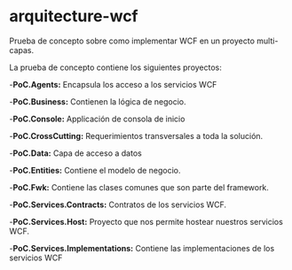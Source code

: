 # arquitecture-wcf

Prueba de concepto sobre como implementar WCF en un proyecto multi-capas.

La prueba de concepto contiene los siguientes proyectos:

-**PoC.Agents:** Encapsula los acceso a los servicios WCF

-**PoC.Business:** Contienen la lógica de negocio.

-**PoC.Console:** Applicación de consola de inicio

-**PoC.CrossCutting:** Requerimientos transversales a toda la solución.

-**PoC.Data:** Capa de acceso a datos

-**PoC.Entities:** Contiene el modelo de negocio.

-**PoC.Fwk:** Contiene las clases comunes que son parte del framework.

-**PoC.Services.Contracts:** Contratos de los servicios WCF.

-**PoC.Services.Host:** Proyecto que nos permite hostear nuestros servicios WCF.

-**PoC.Services.Implementations:** Contiene las implementaciones de los servicios WCF
